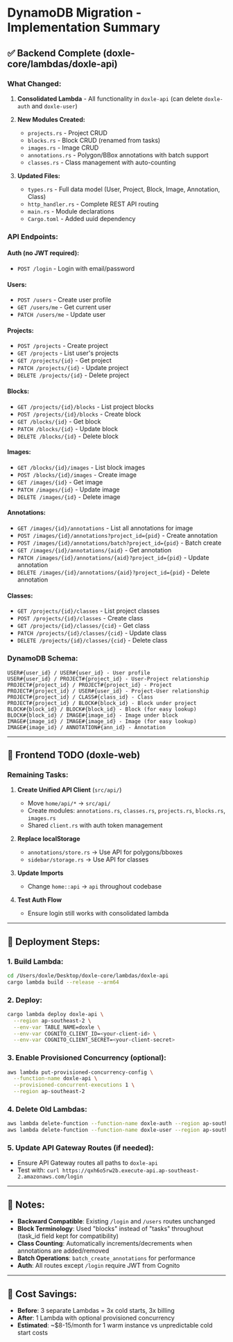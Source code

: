 # DynamoDB Migration - Implementation Summary

## ✅ Backend Complete (doxle-core/lambdas/doxle-api)

### What Changed:
1. **Consolidated Lambda** - All functionality in `doxle-api` (can delete `doxle-auth` and `doxle-user`)
2. **New Modules Created:**
   - `projects.rs` - Project CRUD
   - `blocks.rs` - Block CRUD (renamed from tasks)
   - `images.rs` - Image CRUD
   - `annotations.rs` - Polygon/BBox annotations with batch support
   - `classes.rs` - Class management with auto-counting

3. **Updated Files:**
   - `types.rs` - Full data model (User, Project, Block, Image, Annotation, Class)
   - `http_handler.rs` - Complete REST API routing
   - `main.rs` - Module declarations
   - `Cargo.toml` - Added uuid dependency

### API Endpoints:

#### Auth (no JWT required):
- `POST /login` - Login with email/password

#### Users:
- `POST /users` - Create user profile
- `GET /users/me` - Get current user
- `PATCH /users/me` - Update user

#### Projects:
- `POST /projects` - Create project
- `GET /projects` - List user's projects
- `GET /projects/{id}` - Get project
- `PATCH /projects/{id}` - Update project
- `DELETE /projects/{id}` - Delete project

#### Blocks:
- `GET /projects/{id}/blocks` - List project blocks
- `POST /projects/{id}/blocks` - Create block
- `GET /blocks/{id}` - Get block
- `PATCH /blocks/{id}` - Update block
- `DELETE /blocks/{id}` - Delete block

#### Images:
- `GET /blocks/{id}/images` - List block images
- `POST /blocks/{id}/images` - Create image
- `GET /images/{id}` - Get image
- `PATCH /images/{id}` - Update image
- `DELETE /images/{id}` - Delete image

#### Annotations:
- `GET /images/{id}/annotations` - List all annotations for image
- `POST /images/{id}/annotations?project_id={pid}` - Create annotation
- `POST /images/{id}/annotations/batch?project_id={pid}` - Batch create
- `GET /images/{id}/annotations/{aid}` - Get annotation
- `PATCH /images/{id}/annotations/{aid}?project_id={pid}` - Update annotation
- `DELETE /images/{id}/annotations/{aid}?project_id={pid}` - Delete annotation

#### Classes:
- `GET /projects/{id}/classes` - List project classes
- `POST /projects/{id}/classes` - Create class
- `GET /projects/{id}/classes/{cid}` - Get class
- `PATCH /projects/{id}/classes/{cid}` - Update class
- `DELETE /projects/{id}/classes/{cid}` - Delete class

### DynamoDB Schema:

```
USER#{user_id} / USER#{user_id} - User profile
USER#{user_id} / PROJECT#{project_id} - User-Project relationship
PROJECT#{project_id} / PROJECT#{project_id} - Project
PROJECT#{project_id} / USER#{user_id} - Project-User relationship
PROJECT#{project_id} / CLASS#{class_id} - Class
PROJECT#{project_id} / BLOCK#{block_id} - Block under project
BLOCK#{block_id} / BLOCK#{block_id} - Block (for easy lookup)
BLOCK#{block_id} / IMAGE#{image_id} - Image under block
IMAGE#{image_id} / IMAGE#{image_id} - Image (for easy lookup)
IMAGE#{image_id} / ANNOTATION#{ann_id} - Annotation
```

---

## 🔄 Frontend TODO (doxle-web)

### Remaining Tasks:

1. **Create Unified API Client** (`src/api/`)
   - Move `home/api/*` → `src/api/`
   - Create modules: `annotations.rs`, `classes.rs`, `projects.rs`, `blocks.rs`, `images.rs`
   - Shared `client.rs` with auth token management

2. **Replace localStorage** 
   - `annotations/store.rs` → Use API for polygons/bboxes
   - `sidebar/storage.rs` → Use API for classes

3. **Update Imports**
   - Change `home::api` → `api` throughout codebase

4. **Test Auth Flow**
   - Ensure login still works with consolidated lambda

---

## 🚀 Deployment Steps:

### 1. Build Lambda:
```bash
cd /Users/doxle/Desktop/doxle-core/lambdas/doxle-api
cargo lambda build --release --arm64
```

### 2. Deploy:
```bash
cargo lambda deploy doxle-api \
  --region ap-southeast-2 \
  --env-var TABLE_NAME=doxle \
  --env-var COGNITO_CLIENT_ID=<your-client-id> \
  --env-var COGNITO_CLIENT_SECRET=<your-client-secret>
```

### 3. Enable Provisioned Concurrency (optional):
```bash
aws lambda put-provisioned-concurrency-config \
  --function-name doxle-api \
  --provisioned-concurrent-executions 1 \
  --region ap-southeast-2
```

### 4. Delete Old Lambdas:
```bash
aws lambda delete-function --function-name doxle-auth --region ap-southeast-2
aws lambda delete-function --function-name doxle-user --region ap-southeast-2
```

### 5. Update API Gateway Routes (if needed):
- Ensure API Gateway routes all paths to `doxle-api`
- Test with: `curl https://qxh6o5rw2b.execute-api.ap-southeast-2.amazonaws.com/login`

---

## 📝 Notes:

- **Backward Compatible**: Existing `/login` and `/users` routes unchanged
- **Block Terminology**: Used "blocks" instead of "tasks" throughout (task_id field kept for compatibility)
- **Class Counting**: Automatically increments/decrements when annotations are added/removed
- **Batch Operations**: `batch_create_annotations` for performance
- **Auth**: All routes except `/login` require JWT from Cognito

---

## 🎯 Cost Savings:

- **Before**: 3 separate Lambdas = 3x cold starts, 3x billing
- **After**: 1 Lambda with optional provisioned concurrency
- **Estimated**: ~$8-15/month for 1 warm instance vs unpredictable cold start costs
